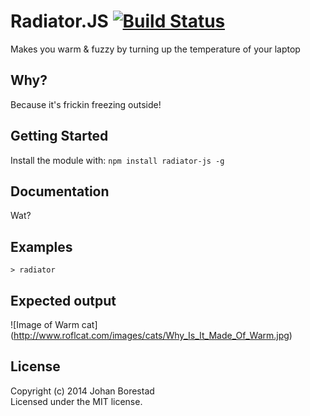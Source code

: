 # Radiator.JS [![Build Status](https://secure.travis-ci.org/borestad/radiator-js.png?branch=master)](http://travis-ci.org/borestad/radiator-js)

Makes you warm & fuzzy by turning up the temperature of your laptop

## Why?
Because it's frickin freezing outside!

## Getting Started
Install the module with: `npm install radiator-js -g`

## Documentation
Wat?

## Examples
    > radiator

## Expected output
![Image of Warm cat]
(http://www.roflcat.com/images/cats/Why_Is_It_Made_Of_Warm.jpg)

## License
Copyright (c) 2014 Johan Borestad  
Licensed under the MIT license.
